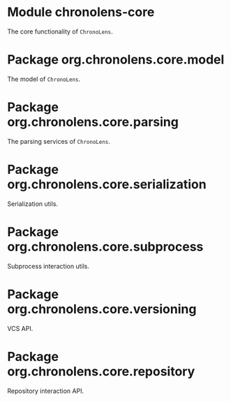# Module chronolens-core

The core functionality of `ChronoLens`.

# Package org.chronolens.core.model

The model of `ChronoLens`.

# Package org.chronolens.core.parsing

The parsing services of `ChronoLens`.

# Package org.chronolens.core.serialization

Serialization utils.

# Package org.chronolens.core.subprocess

Subprocess interaction utils.

# Package org.chronolens.core.versioning

VCS API.

# Package org.chronolens.core.repository

Repository interaction API.
